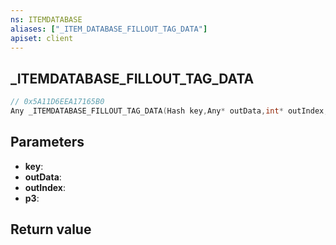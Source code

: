 ```yaml
---
ns: ITEMDATABASE
aliases: ["_ITEM_DATABASE_FILLOUT_TAG_DATA"]
apiset: client
---
```

## _ITEMDATABASE_FILLOUT_TAG_DATA

```c
// 0x5A11D6EEA17165B0
Any _ITEMDATABASE_FILLOUT_TAG_DATA(Hash key,Any* outData,int* outIndex,int p3);
```


## Parameters
* **key**:
* **outData**:
* **outIndex**:
* **p3**:

## Return value

